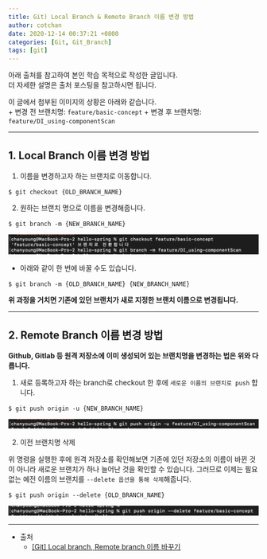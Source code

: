 ```yaml
---
title: Git) Local Branch & Remote Branch 이름 변경 방법
author: cotchan
date: 2020-12-14 00:37:21 +0800 
categories: [Git, Git_Branch]
tags: [git]
---
```


아래 출처를 참고하여 본인 학습 목적으로 작성한 글입니다.    
더 자세한 설명은 출처 포스팅을 참고하시면 됩니다.    

이 글에서 첨부된 이미지의 상황은 아래와 같습니다.     
	+ 변경 전 브랜치명: `feature/basic-concept`
	+ 변경 후 브랜치명: `feature/DI_using-componentScan`

---

## 1. Local Branch 이름 변경 방법

1. 이름을 변경하고자 하는 브랜치로 이동합니다.

```terminal
$ git checkout {OLD_BRANCH_NAME}
```


2. 원하는 브랜치 명으로 이름을 변경해줍니다.   

```terminal
$ git branch -m {NEW_BRANCH_NAME}
```

![Desktop View](/assets/img/post/git/2020-12-13-git-changed-local_remote_branch_1.png)


+ 아래와 같이 한 번에 바꿀 수도 있습니다.

```terminal
$ git branch -m {OLD_BRANCH_NAME} {NEW_BRANCH_NAME}
```

**위 과정을 거치면 기존에 있던 브랜치가 새로 지정한 브랜치 이름으로 변경됩니다.**


---


## 2. Remote Branch 이름 변경 방법

**Github, Gitlab 등 원격 저장소에 이미 생성되어 있는 브랜치명을 변경하는 법은 위와 다릅니다.**

1. 새로 등록하고자 하는 branch로 checkout 한 후에 `새로운 이름의 브랜치로 push` 합니다.

```terminal
$ git push origin -u {NEW_BRANCH_NAME}
```

![Desktop View](/assets/img/post/git/2020-12-13-git-changed-local_remote_branch_2.png)


2. 이전 브랜치명 삭제

위 명령을 실행한 후에 원격 저장소를 확인해보면 기존에 있던 저장소의 이름이 바뀐 것이 아니라 새로운 브랜치가 하나 늘어난 것을 확인할 수 있습니다. 그러므로 이제는 필요없는 예전 이름의 브랜치를 `--delete 옵션을 통해 삭제`해줍니다.

```terminal
$ git push origin --delete {OLD_BRANCH_NAME}
```

![Desktop View](/assets/img/post/git/2020-12-13-git-changed-local_remote_branch_3.png) 



---

+ 출처
	+ [[Git] Local branch, Remote branch 이름 바꾸기](https://readystory.tistory.com/175)
